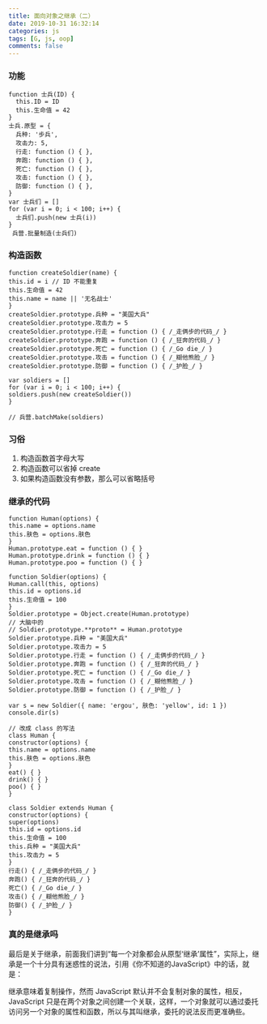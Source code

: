 ```yaml
---
title: 面向对象之继承（二）
date: 2019-10-31 16:32:14
categories: js
tags: [G, js, oop]
comments: false
---
```


### 功能

    function 士兵(ID) {
      this.ID = ID
      this.生命值 = 42
    }
    士兵.原型 = {
      兵种: '步兵',
      攻击力: 5,
      行走: function () { },
      奔跑: function () { },
      死亡: function () { },
      攻击: function () { },
      防御: function () { },
    }
    var 士兵们 = []
    for (var i = 0; i < 100; i++) {
      士兵们.push(new 士兵(i))
    }
     兵营.批量制造(士兵们)

### 构造函数

    function createSoldier(name) {
    this.id = i // ID 不能重复
    this.生命值 = 42
    this.name = name || '无名战士'
    }
    createSoldier.prototype.兵种 = "美国大兵"
    createSoldier.prototype.攻击力 = 5
    createSoldier.prototype.行走 = function () { /_走俩步的代码_/ }
    createSoldier.prototype.奔跑 = function () { /_狂奔的代码_/ }
    createSoldier.prototype.死亡 = function () { /_Go die_/ }
    createSoldier.prototype.攻击 = function () { /_糊他熊脸_/ }
    createSoldier.prototype.防御 = function () { /_护脸_/ }

    var soldiers = []
    for (var i = 0; i < 100; i++) {
    soldiers.push(new createSoldier())
    }

    // 兵营.batchMake(soldiers)

### 习俗

1. 构造函数首字母大写
2. 构造函数可以省掉 create
3. 如果构造函数没有参数，那么可以省略括号

### 继承的代码

    function Human(options) {
    this.name = options.name
    this.肤色 = options.肤色
    }
    Human.prototype.eat = function () { }
    Human.prototype.drink = function () { }
    Human.prototype.poo = function () { }

    function Soldier(options) {
    Human.call(this, options)
    this.id = options.id
    this.生命值 = 100
    }
    Soldier.prototype = Object.create(Human.prototype)
    // 大脑中的
    // Soldier.prototype.**proto** = Human.prototype
    Soldier.prototype.兵种 = "美国大兵"
    Soldier.prototype.攻击力 = 5
    Soldier.prototype.行走 = function () { /_走俩步的代码_/ }
    Soldier.prototype.奔跑 = function () { /_狂奔的代码_/ }
    Soldier.prototype.死亡 = function () { /_Go die_/ }
    Soldier.prototype.攻击 = function () { /_糊他熊脸_/ }
    Soldier.prototype.防御 = function () { /_护脸_/ }

    var s = new Soldier({ name: 'ergou', 肤色: 'yellow', id: 1 })
    console.dir(s)

    // 改成 class 的写法
    class Human {
    constructor(options) {
    this.name = options.name
    this.肤色 = options.肤色
    }
    eat() { }
    drink() { }
    poo() { }
    }

    class Soldier extends Human {
    constructor(options) {
    super(options)
    this.id = options.id
    this.生命值 = 100
    this.兵种 = "美国大兵"
    this.攻击力 = 5
    }
    行走() { /_走俩步的代码_/ }
    奔跑() { /_狂奔的代码_/ }
    死亡() { /_Go die_/ }
    攻击() { /_糊他熊脸_/ }
    防御() { /_护脸_/ }
    }


### 真的是继承吗

最后是关于继承，前面我们讲到“每一个对象都会从原型‘继承’属性”，实际上，继承是一个十分具有迷惑性的说法，引用《你不知道的JavaScript》中的话，就是：

继承意味着复制操作，然而 JavaScript 默认并不会复制对象的属性，相反，JavaScript 只是在两个对象之间创建一个关联，这样，一个对象就可以通过委托访问另一个对象的属性和函数，所以与其叫继承，委托的说法反而更准确些。